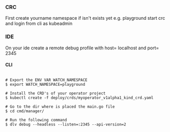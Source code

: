 ### CRC
First create yourname namespace if isn't exists yet e.g. playground
start crc and login from cli as kubeadmin

### IDE
On your ide create a remote debug profile 
with host= localhost
and port= 2345

#### CLI 
```console 

# Export the ENV VAR WATCH_NAMESPACE 
$ export WATCH_NAMESPACE=playground

# Install the CRD's of your operator project
$ kubectl create -f deploy/crds/myoperator_v1alpha1_kind_crd.yaml

# Go to the dir where is placed the main.go file
$ cd cmd/manager/

# Run the following command
$ dlv debug --headless --listen=:2345 --api-version=2
```
